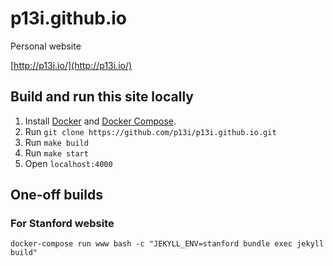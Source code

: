 # p13i.github.io

Personal website

[http://p13i.io/](http://p13i.io/)

## Build and run this site locally

1. Install [Docker](https://docs.docker.com/engine/installation/) and [Docker Compose](https://docs.docker.com/compose/install/).
2. Run `git clone https://github.com/p13i/p13i.github.io.git`
3. Run `make build`
4. Run `make start`
4. Open `localhost:4000`

## One-off builds

### For Stanford website

```shell
docker-compose run www bash -c "JEKYLL_ENV=stanford bundle exec jekyll build"
```
